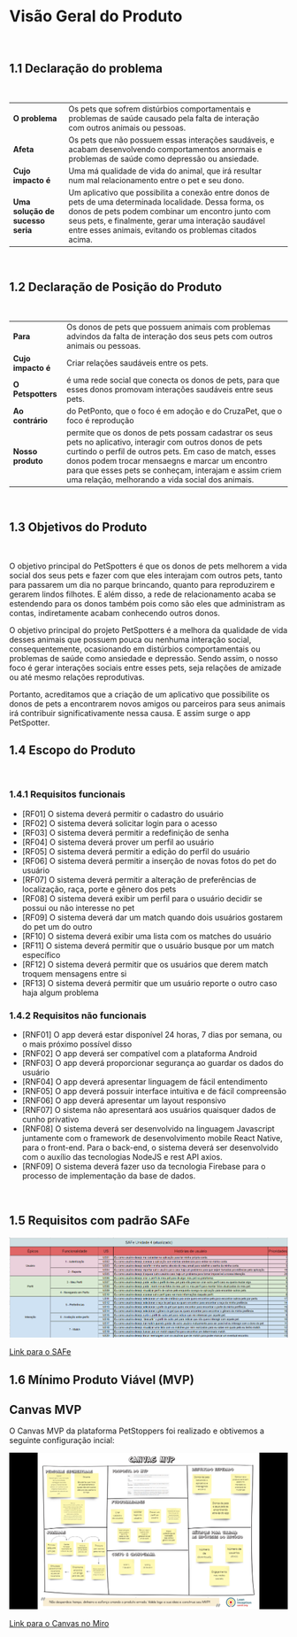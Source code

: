 # Visão Geral do Produto

<br>

## 1.1 Declaração do problema

<br>
<table>
  <tr>
    <td> <b> O problema </b> </td> 
    <td>Os pets que sofrem distúrbios comportamentais e problemas de saúde causado pela falta de interação com outros animais ou pessoas. </td>
  </tr>
  <tr>
    <td> <b> Afeta </b> </td> 
    <td>Os pets que não possuem essas interações saudáveis, e acabam desenvolvendo comportamentos anormais e problemas de saúde como depressão ou ansiedade.</td>
  </tr>
  <tr>
    <td> <b> Cujo impacto é </b> </td> 
    <td>Uma má qualidade de vida do animal, que irá resultar num mal relacionamento entre o pet e seu dono.<td>
  </tr>
  <tr>
    <td> <b> Uma solução de sucesso seria </b> </td> 
    <td>Um aplicativo que possibilita a conexão entre donos de pets de uma determinada localidade. Dessa forma, os donos de pets podem combinar um encontro junto com seus pets, e finalmente, gerar uma interação saudável entre esses animais, evitando os problemas citados acima.</td>
  </tr>
</table>

<br>

## 1.2 Declaração de Posição do Produto

<br>
<table>
  <tr>
    <td> <b> Para </b> </td> 
    <td> Os donos de pets que possuem animais com problemas advindos da falta de interação dos seus pets com outros animais ou pessoas.
  </tr>
  <tr>
    <td> <b> Cujo impacto é </b> </td> 
    <td> Criar relações saudáveis entre os pets.
    </td>
  </tr>
  <tr>
    <td> <b> O Petspotters </b> </td> 
    <td>é uma rede social que conecta os donos de pets, para que esses donos promovam interações saudáveis entre seus pets. </td>
  </tr>
  <tr>
    <td> <b> Ao contrário </b> </td> 
    <td>do PetPonto, que o foco é em adoção e do CruzaPet, que o foco é reprodução</td>
  </tr>
  <tr>
    <td> <b> Nosso produto </b> </td> 
    <td> permite que os donos de pets possam cadastrar os seus pets no aplicativo, interagir com outros donos de pets curtindo o perfil de outros pets. Em caso de match, esses donos podem trocar mensaegns e marcar um encontro para que esses pets se conheçam, interajam e assim criem uma relação, melhorando a vida social dos animais. </td>
  </tr>
</table>

<br>

## 1.3 Objetivos do Produto

<br>

O objetivo principal do PetSpotters é que os donos de pets melhorem a vida social dos seus pets e fazer com que eles interajam com outros pets, tanto para passarem um dia no parque brincando, quanto para reproduzirem e gerarem lindos filhotes. E além disso, a rede de relacionamento acaba se estendendo para os donos também pois como são eles que administram as contas, indiretamente acabam conhecendo outros donos.

O objetivo principal do projeto PetSpotters é a melhora da qualidade de vida desses animais que possuem pouca ou nenhuma interação social, consequentemente, ocasionando em distúrbios comportamentais ou problemas de saúde como ansiedade e depressão. Sendo assim, o nosso foco é gerar interações sociais entre esses pets, seja relações de amizade ou até mesmo relações reprodutivas. 

Portanto, acreditamos que a criação de um aplicativo que possibilite os donos de pets a encontrarem novos amigos ou parceiros para seus animais irá contribuir significativamente nessa causa. E assim surge o app PetSpotter.

## 1.4 Escopo do Produto

<br>

### 1.4.1 Requisitos funcionais
- [RF01] O sistema deverá permitir o cadastro do usuário
- [RF02] O sistema deverá solicitar login para o acesso
- [RF03] O sistema deverá permitir a redefinição de senha
- [RF04] O sistema deverá prover um perfil ao usuário
- [RF05] O sistema deverá permitir a edição do perfil do usuário
- [RF06] O sistema deverá permitir a inserção de novas fotos do pet do usuário
- [RF07] O sistema deverá permitir a alteração de preferências de localização, raça, porte e gênero dos pets
- [RF08] O sistema deverá exibir um perfil para o usuário decidir se possui ou não interesse no pet
- [RF09] O sistema deverá dar um match quando dois usuários gostarem do pet um do outro
- [RF10] O sistema deverá exibir uma lista com os matches do usuário
- [RF11] O sistema deverá permitir que o usuário busque por um match específico
- [RF12] O sistema deverá permitir que os usuários que derem match troquem mensagens entre si
- [RF13] O sistema deverá permitir que um usuário reporte o outro caso haja algum problema


### 1.4.2 Requisitos não funcionais 

- [RNF01] O app deverá estar disponível 24 horas, 7 dias por semana, ou o mais próximo possível disso
- [RNF02] O app deverá ser compatível com a plataforma Android 
- [RNF03] O app deverá proporcionar segurança ao guardar os dados do usuário
- [RNF04] O app deverá apresentar linguagem de fácil entendimento
- [RNF05] O app deverá possuir interface intuitiva e de fácil compreensão
- [RNF06] O app deverá apresentar um layout responsivo
- [RNF07] O sistema não apresentará aos usuários quaisquer dados de cunho privativo 
- [RNF08] O sistema deverá ser desenvolvido na linguagem Javascript juntamente com o framework de desenvolvimento mobile React Native, para o front-end. Para o back-end, o sistema deverá ser desenvolvido com o auxílio das tecnologias NodeJS e rest API axios.
- [RNF09] O sistema deverá fazer uso da tecnologia Firebase para o processo de implementação da base de dados.

<br>

## 1.5 Requisitos com padrão SAFe
<!--
### Comentários do professor: 
<span style="color:red">Essa estrutura precisa ser revista. Existem vários relacionamentos 1..1 entre features e histórias. Por favor, corrijam</span>

OBS: As mudanças foram os valores de negócios e coluna US foi trocada de lugar
-->

![SafeFinal](./assets/SafeFinal.png)

<a href="https://docs.google.com/spreadsheets/d/1-uMMVV517KptQm8iZ8H7HGmlVPqYcNHyairslKIF8ZA/edit#gid=0">Link para o SAFe</a>

## 1.6 Mínimo Produto Viável (MVP)

## Canvas MVP

O Canvas MVP da plataforma PetStoppers foi realizado e obtivemos a seguinte configuração incial:
<!--
### Comentários do professor:
<span style="color:red">A jornada refere-se ao que a persona faz, atualmente, e não o que ela irá fazer com a utilização da solução. Nesse momento, não se tem nem os requisitos funcionais. Esses são extraídos, justamente, das jornadas</span>

<span style="color:red">A nomemclatura e conteúdo de fundionalidades está diferente da seção 1.4.1. Requisitos Funcionais do documento de Visão.</span>

<span style="color:red">cada resultado esperado deve ser passível de mensuração. Como mensurar, por exemplo, "Melhorar vida social dos pets"?</span>

OBS: O que mudou aqui foi as JORNADAS
-->

![CanvasFinal](./assets/canvasFinal.png)

<a href="https://miro.com/app/board/uXjVOKrgeb4=/">Link para o Canvas no Miro</a>
